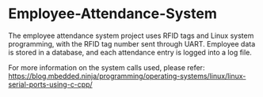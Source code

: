 # Employee-Attendance-System
The employee attendance system project uses RFID tags and Linux system programming, with the RFID tag number sent through UART. Employee data is stored in a database, and each attendance entry is logged into a log file.

For more information on the system calls used, please refer: https://blog.mbedded.ninja/programming/operating-systems/linux/linux-serial-ports-using-c-cpp/

